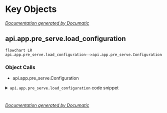 # Key Objects

[_Documentation generated by Documatic_](https://www.documatic.com)

<!---Documatic-section-api.app.pre_serve.load_configuration-start--->
## api.app.pre_serve.load_configuration

<!---Documatic-section-load_configuration-start--->
```mermaid
flowchart LR
api.app.pre_serve.load_configuration-->api.app.pre_serve.Configuration
```

### Object Calls

* api.app.pre_serve.Configuration

<!---Documatic-block-api.app.pre_serve.load_configuration-start--->
<details>
	<summary><code>api.app.pre_serve.load_configuration</code> code snippet</summary>

```python
def load_configuration(filepath: str) -> Configuration:
    try:
        blob = json.load(open(filepath))
        return Configuration(**blob)
    except TypeError as e:
        print("Error loading configuration file %s, maybe you're missing a required field? Exception string: %s" % (filepath, e))
        raise e
    except Exception as e:
        print('Error loading configuration file %s' % filepath)
        raise e
```
</details>
<!---Documatic-block-api.app.pre_serve.load_configuration-end--->
<!---Documatic-section-load_configuration-end--->

# #
<!---Documatic-section-api.app.pre_serve.load_configuration-end--->

[_Documentation generated by Documatic_](https://www.documatic.com)